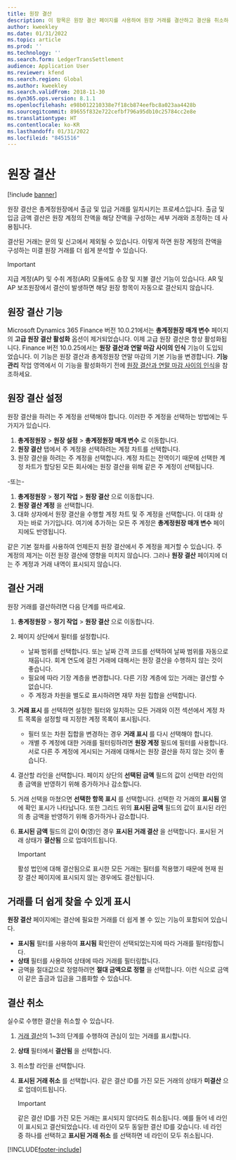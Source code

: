 ```yaml
---
title: 원장 결산
description: 이 항목은 원장 결산 페이지를 사용하여 원장 거래를 결산하고 결산을 취소하는 방법을 설명합니다.
author: kweekley
ms.date: 01/31/2022
ms.topic: article
ms.prod: ''
ms.technology: ''
ms.search.form: LedgerTransSettlement
audience: Application User
ms.reviewer: kfend
ms.search.region: Global
ms.author: kweekley
ms.search.validFrom: 2018-11-30
ms.dyn365.ops.version: 8.1.1
ms.openlocfilehash: e98b012210338e7f18cb874eefbc8a023aa4428b
ms.sourcegitcommit: 89655f832e722cefbf796a95db10c25784cc2e8e
ms.translationtype: HT
ms.contentlocale: ko-KR
ms.lasthandoff: 01/31/2022
ms.locfileid: "8451516"
---
```

# <a name="ledger-settlements"></a>원장 결산

[!include [banner](../includes/banner.md)]

원장 결산은 총계정원장에서 출금 및 입금 거래를 일치시키는 프로세스입니다. 출금 및 입금 금액 결산은 원장 계정의 잔액을 해당 잔액을 구성하는 세부 거래와 조정하는 데 사용됩니다.

결산된 거래는 문의 및 신고에서 제외될 수 있습니다. 이렇게 하면 원장 계정의 잔액을 구성하는 미결 원장 거래를 더 쉽게 분석할 수 있습니다.

> [!IMPORTANT] 
> 지급 계정(AP) 및 수취 계정(AR) 모듈에도 송장 및 지불 결산 기능이 있습니다. AR 및 AP 보조원장에서 결산이 발생하면 해당 원장 항목이 자동으로 결산되지 않습니다.

## <a name="ledger-settlement-features"></a>원장 결산 기능
Microsoft Dynamics 365 Finance 버전 10.0.21에서는 **총계정원장 매개 변수** 페이지의 **고급 원장 결산 활성화** 옵션이 제거되었습니다. 이제 고급 원장 결산은 항상 활성화됩니다.
Finance 버전 10.0.25에서는 **원장 결산과 연말 마감 사이의 인식** 기능이 도입되었습니다. 이 기능은 원장 결산과 총계정원장 연말 마감의 기본 기능을 변경합니다. **기능 관리** 작업 영역에서 이 기능을 활성화하기 전에 [원장 결산과 연말 마감 사이의 인식](awareness-between-ledger-settlement-year-end-close.md)을 참조하세요.

## <a name="set-up-ledger-settlement"></a>원장 결산 설정
원장 결산을 하려는 주 계정을 선택해야 합니다. 이러한 주 계정을 선택하는 방법에는 두 가지가 있습니다.

1. **총계정원장**  >  **원장 설정**  >  **총계정원장 매개 변수** 로 이동합니다.
2. **원장 결산** 탭에서 주 계정을 선택하려는 계정 차트를 선택합니다.
3. 원장 결산을 하려는 주 계정을 선택합니다. 계정 차트는 전역이기 때문에 선택한 계정 차트가 할당된 모든 회사에는 원장 결산을 위해 같은 주 계정이 선택됩니다.

  -또는-

1. **총계정원장** > **정기 작업** > **원장 결산** 으로 이동합니다.
2. **원장 결산 계정** 을 선택합니다.
3. 대화 상자에서 원장 결산을 수행할 계정 차트 및 주 계정을 선택합니다. 이 대화 상자는 바로 가기입니다. 여기에 추가하는 모든 주 계정은 **총계정원장 매개 변수** 페이지에도 반영됩니다.

같은 기본 절차를 사용하여 언제든지 원장 결산에서 주 계정을 제거할 수 있습니다. 주 계정의 제거는 이전 원장 결산에 영향을 미치지 않습니다. 그러나 **원장 결산** 페이지에 더는 주 계정과 거래 내역이 표시되지 않습니다.

## <a name="settle-transactions"></a><a name="settle-transactions"></a>결산 거래
원장 거래를 결산하려면 다음 단계를 따르세요.

1. **총계정원장** > **정기 작업** > **원장 결산** 으로 이동합니다.
2. 페이지 상단에서 필터를 설정합니다.

    - 날짜 범위를 선택합니다. 또는 날짜 간격 코드를 선택하여 날짜 범위를 자동으로 채웁니다. 회계 연도에 걸친 거래에 대해서는 원장 결산을 수행하지 않는 것이 좋습니다.
    - 필요에 따라 기장 계층을 변경합니다. 다른 기장 계층에 있는 거래는 결산할 수 없습니다.
    - 주 계정과 차원을 별도로 표시하려면 재무 차원 집합을 선택합니다.

3. **거래 표시** 를 선택하면 설정한 필터와 일치하는 모든 거래와 이전 섹션에서 계정 차트 목록을 설정할 때 지정한 계정 목록이 표시됩니다.

    - 필터 또는 차원 집합을 변경하는 경우 **거래 표시** 를 다시 선택해야 합니다.
    - 개별 주 계정에 대한 거래를 필터링하려면 **원장 계정** 필드에 필터를 사용합니다. 서로 다른 주 계정에 게시되는 거래에 대해서는 원장 결산을 하지 않는 것이 좋습니다.

4. 결산할 라인을 선택합니다. 페이지 상단의 **선택된 금액** 필드의 값이 선택한 라인의 총 금액을 반영하기 위해 증가하거나 감소합니다.
5. 거래 선택을 마쳤으면 **선택한 항목 표시** 를 선택합니다. 선택한 각 거래의 **표시됨** 열에 확인 표시가 나타납니다. 또한 그리드 위의 **표시된 금액** 필드의 값이 표시된 라인의 총 금액을 반영하기 위해 증가하거나 감소합니다.
6. **표시된 금액** 필드의 값이 **0**(영)인 경우 **표시된 거래 결산** 을 선택합니다. 표시된 거래 상태가 **결산됨** 으로 업데이트됩니다.

    > [!IMPORTANT]
    > 활성 법인에 대해 결산됨으로 표시한 모든 거래는 필터를 적용했기 때문에 현재 원장 결산 페이지에 표시되지 않는 경우에도 결산됩니다.

## <a name="make-transactions-easier-to-find"></a>거래를 더 쉽게 찾을 수 있게 표시
**원장 결산** 페이지에는 결산에 필요한 거래를 더 쉽게 볼 수 있는 기능이 포함되어 있습니다.

- **표시됨** 필터를 사용하여 **표시됨** 확인란이 선택되었는지에 따라 거래를 필터링합니다.
- **상태** 필터를 사용하여 상태에 따라 거래를 필터링합니다.
- 금액을 절대값으로 정렬하려면 **절대 금액으로 정렬** 을 선택합니다. 이런 식으로 금액이 같은 출금과 입금을 그룹화할 수 있습니다.

## <a name="reverse-a-settlement"></a>결산 취소
실수로 수행한 결산을 취소할 수 있습니다.

1. [거래 결산](#settle-transactions)의 1~3의 단계를 수행하여 관심이 있는 거래를 표시합니다.
2. **상태** 필터에서 **결산됨** 을 선택합니다.
3. 취소할 라인을 선택합니다.
4. **표시된 거래 취소** 를 선택합니다. 같은 결산 ID를 가진 모든 거래의 상태가 **미결산** 으로 업데이트됩니다.

    > [!IMPORTANT]
    > 같은 결산 ID를 가진 모든 거래는 표시되지 않더라도 취소됩니다. 예를 들어 네 라인이 표시되고 결산되었습니다. 네 라인이 모두 동일한 결산 ID를 갖습니다. 네 라인 중 하나를 선택하고 **표시된 거래 취소** 를 선택하면 네 라인이 모두 취소됩니다.





[!INCLUDE[footer-include](../../includes/footer-banner.md)]
